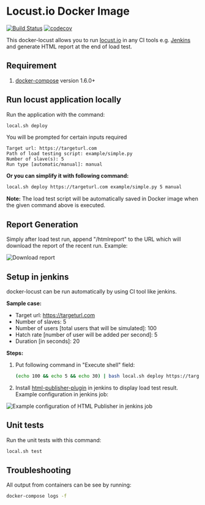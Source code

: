 Locust.io Docker Image
======================

[![Build Status](https://travis-ci.org/zalando-incubator/docker-locust.svg?branch=master)](https://travis-ci.org/zalando-incubator/docker-locust)
[![codecov](https://codecov.io/gh/zalando-incubator/docker-locust/branch/master/graph/badge.svg)](https://codecov.io/gh/zalando-incubator/docker-locust)

This docker-locust allows you to run [locust.io] in any CI tools e.g. [Jenkins] and generate HTML report at the end of load test.

Requirement
-----------
1. [docker-compose] version 1.6.0+

Run locust application locally
------------------------------

Run the application with the command:

```bash
local.sh deploy
```

You will be prompted for certain inputs required

```
Target url: https://targeturl.com
Path of load testing script: example/simple.py
Number of slave(s): 5
Run type [automatic/manual]: manual
```

**Or you can simplify it with following command:**

```bash
local.sh deploy https://targeturl.com example/simple.py 5 manual
```

**Note:**
The load test script will be automatically saved in Docker image when the given command above is executed.

Report Generation
-----------------

Simply after load test run, append "/htmlreport" to the URL which will download the report of the recent run. Example:

![][Download report]

Setup in jenkins
----------------

docker-locust can be run automatically by using CI tool like jenkins.

**Sample case:**

- Target url: https://targeturl.com
- Number of slaves: 5
- Number of users [total users that will be simulated]: 100
- Hatch rate [number of user will be added per second]: 5
- Duration [in seconds]: 20

**Steps:**

1. Put following command in "Execute shell" field:

	```bash
	(echo 100 && echo 5 && echo 30) | bash local.sh deploy https://targeturl.com example/simple.py 5 automatic
	```

2. Install [html-publisher-plugin] in jenkins to display load test result. Example configuration in jenkins job:

 ![][HTML-Publisher configuration]

Unit tests
----------

Run the unit tests with this command:

```bash
local.sh test
```

Troubleshooting
---------------

All output from containers can be see by running:

```bash
docker-compose logs -f
```

[locust.io]: <http://locust.io>
[Jenkins]: <https://jenkins.io>
[docker-compose]: <https://docs.docker.com/compose/install/>
[html-publisher-plugin]: <https://wiki.jenkins-ci.org/display/JENKINS/HTML+Publisher+Plugin>
[Download report]: <images/download_report.png> "Download report"
[HTML-Publisher configuration]: <images/usage_html_publisher.png> "Example configuration of HTML Publisher in jenkins job"
